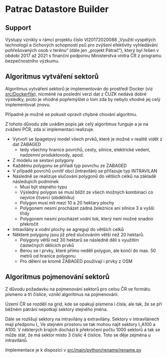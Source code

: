 # Patrac Datastore Builder

## Support
Výstupy vznikly v rámci projektu číslo VI20172020088 „Využití vyspělých technologií a čichových schopností psů pro zvýšení efektivity vyhledávání pohřešovaných osob v terénu“
(dále jen „projekt Pátrač“), který byl řešen v období 2017 až 2021
s finanční podporou Ministerstva vnitra ČR z programu bezpečnostního výzkumu.

## Algoritmus vytváření sektorů
Algoritmus vytváření sektorů je implementován do prostředí Docker (viz [src/Dockerfile](src/Dockerfile)), 
nicméně na poslední verzi dat z ČUZK nedává dobré výsledky,
proto je vhodné popřemýšlet o tom zda by nebylo vhodné jej celý implementovat znovu.

Případně je možné se pokusit opravit chybné chování algoritmu.

Z tohoto důvodu zde uvádím popis jak celý algoritmus funguje 
a je na zvážení PČR, zda si implementaci realizuje.

* Vytvoří se špagetový model všech prvků, které je možné v realitě vidět z dat ZABAGED 
  * tedy všechny hranice povrchů, cesty, silnice, elektrické vedení, nadzemní produktovody, apod.
* Z modelu se sestaví polygony
* Každému polygonu se přiřadí typ povrchu ze ZABAGED
* V případě povrchů uvnitř obcí (intravilán) se přiřazuje typ INTRAVILAN
* Následně se realizuje slučování polygonů do větších celků na základě následujícíh podmínek
  * Musí být stejného typu
  * Výsledný polygon se musí blížit ze všech možných kombinací co nejvíce čtverci (obdélníku)
  * Polygon musí mít mezi 10 a 20 hektary plochy
  * Polygonem nesmí procházet zádná železnice ani silnice 3 a vyšší třídy
  * Polygonem nesmí procházet vodní tok, který není možné snadno překročit
* Intravilány a vodní plochy se agregují do větších celků
* Některé polygony jsou již před slučováním větší než 20 hektarů.
  * Polygony větší než 30 hektarů se následně dělí s využitím částečných dělících prvků
  * Berou se i prvky, které přímo nedělí polygon, ale končí do max. 50 metrů od hranice polygonu
  * Pro dělení se kromě ZABAGED používají i prvky z OSM

## Algoritmus pojmenování sektorů
Z důvodu požadavku na pojmenování sektorů pro celou ČR ve formátu písmeno a tři číslice,
vznikl algoritmus na pojmenování.

Území ČR se rozdělí na grid, kde se opakují písmena i čísla, ale tak, že se při běžném 
pátrání nepotkají sektory stejného jména.

Dále se rozlišují sektory na intravilány a extravilány. 
Sektory v intravilánech mají předponu I_
Ve stejném prostoru se tak mohou najít sektory I_A100 a A100.
V některých krajích dochází k překročení počtu 1000 sektorů a tak se může stát, 
že má sektor místo 3 číslic 4 číslice. Toto se děje zejména u intravilánů.

Implementace je k dispozici v [src/main/python/rename/rename.py](src/main/python/rename/rename.py)
